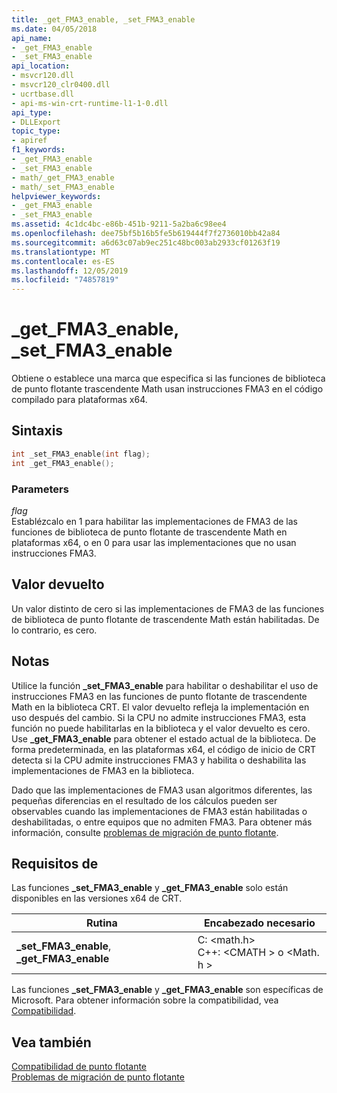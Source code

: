 ```yaml
---
title: _get_FMA3_enable, _set_FMA3_enable
ms.date: 04/05/2018
api_name:
- _get_FMA3_enable
- _set_FMA3_enable
api_location:
- msvcr120.dll
- msvcr120_clr0400.dll
- ucrtbase.dll
- api-ms-win-crt-runtime-l1-1-0.dll
api_type:
- DLLExport
topic_type:
- apiref
f1_keywords:
- _get_FMA3_enable
- _set_FMA3_enable
- math/_get_FMA3_enable
- math/_set_FMA3_enable
helpviewer_keywords:
- _get_FMA3_enable
- _set_FMA3_enable
ms.assetid: 4c1dc4bc-e86b-451b-9211-5a2ba6c98ee4
ms.openlocfilehash: dee75bf5b16b5fe5b619444f7f2736010bb42a84
ms.sourcegitcommit: a6d63c07ab9ec251c48bc003ab2933cf01263f19
ms.translationtype: MT
ms.contentlocale: es-ES
ms.lasthandoff: 12/05/2019
ms.locfileid: "74857819"
---
```

# <a name="_get_fma3_enable-_set_fma3_enable"></a>_get_FMA3_enable, _set_FMA3_enable

Obtiene o establece una marca que especifica si las funciones de biblioteca de punto flotante trascendente Math usan instrucciones FMA3 en el código compilado para plataformas x64.

## <a name="syntax"></a>Sintaxis

```C
int _set_FMA3_enable(int flag);
int _get_FMA3_enable();
```

### <a name="parameters"></a>Parameters

*flag*<br/>
Establézcalo en 1 para habilitar las implementaciones de FMA3 de las funciones de biblioteca de punto flotante de trascendente Math en plataformas x64, o en 0 para usar las implementaciones que no usan instrucciones FMA3.

## <a name="return-value"></a>Valor devuelto

Un valor distinto de cero si las implementaciones de FMA3 de las funciones de biblioteca de punto flotante de trascendente Math están habilitadas. De lo contrario, es cero.

## <a name="remarks"></a>Notas

Utilice la función **_set_FMA3_enable** para habilitar o deshabilitar el uso de instrucciones FMA3 en las funciones de punto flotante de trascendente Math en la biblioteca CRT. El valor devuelto refleja la implementación en uso después del cambio. Si la CPU no admite instrucciones FMA3, esta función no puede habilitarlas en la biblioteca y el valor devuelto es cero. Use **_get_FMA3_enable** para obtener el estado actual de la biblioteca. De forma predeterminada, en las plataformas x64, el código de inicio de CRT detecta si la CPU admite instrucciones FMA3 y habilita o deshabilita las implementaciones de FMA3 en la biblioteca.

Dado que las implementaciones de FMA3 usan algoritmos diferentes, las pequeñas diferencias en el resultado de los cálculos pueden ser observables cuando las implementaciones de FMA3 están habilitadas o deshabilitadas, o entre equipos que no admiten FMA3. Para obtener más información, consulte [problemas de migración de punto flotante](../../porting/floating-point-migration-issues.md).

## <a name="requirements"></a>Requisitos de

Las funciones **_set_FMA3_enable** y **_get_FMA3_enable** solo están disponibles en las versiones x64 de CRT.

|Rutina|Encabezado necesario|
|-------------|---------------------|
|**_set_FMA3_enable**, **_get_FMA3_enable**| C: \<math.h><br />C++: \<CMATH > o \<Math. h >|

Las funciones **_set_FMA3_enable** y **_get_FMA3_enable** son específicas de Microsoft. Para obtener información sobre la compatibilidad, vea [Compatibilidad](../../c-runtime-library/compatibility.md).

## <a name="see-also"></a>Vea también

[Compatibilidad de punto flotante](../../c-runtime-library/floating-point-support.md)<br/>
[Problemas de migración de punto flotante](../../porting/floating-point-migration-issues.md)<br/>
